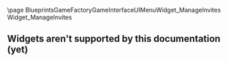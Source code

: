 \page BlueprintsGameFactoryGameInterfaceUIMenuWidget_ManageInvites Widget_ManageInvites
## Widgets aren't supported by this documentation (yet)

